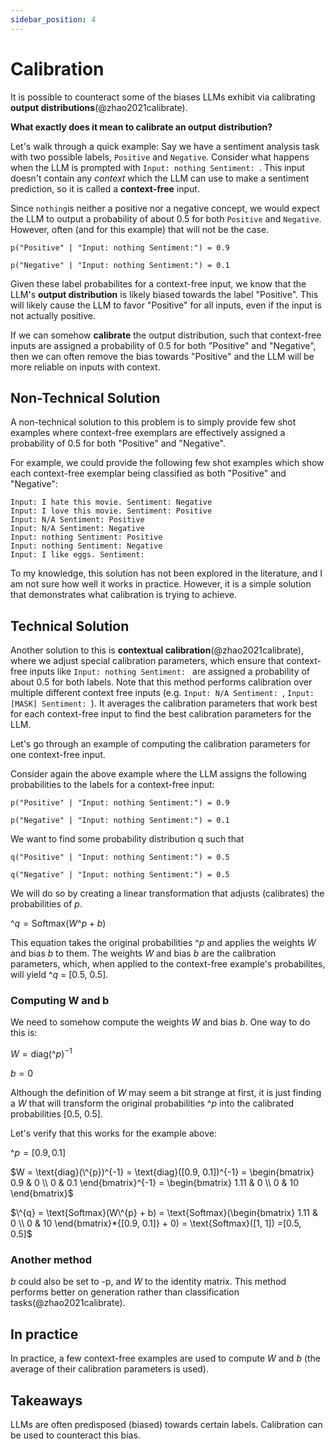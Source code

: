 ```yaml
---
sidebar_position: 4
---
```


# Calibration

It is possible to counteract some of the biases LLMs exhibit via calibrating **output 
distributions**(@zhao2021calibrate). 

**What exactly does it mean to calibrate an output distribution?**

Let's walk through a quick example: Say we have a sentiment analysis task with two possible labels, `Positive` and `Negative`.
Consider what happens when the LLM is prompted with `Input: nothing Sentiment: `. 
This input doesn't contain any _context_ which the LLM can use to make a sentiment 
prediction, so it is called a **context-free** input.

Since `nothing`is neither a positive nor a negative concept, we would expect the LLM to output a probability of about 0.5 for both `Positive` and `Negative`. However, often (and for this example) that will not be the case.
```
p("Positive" | "Input: nothing Sentiment:") = 0.9

p("Negative" | "Input: nothing Sentiment:") = 0.1
```

Given these label probabilites for a context-free input, we know that the LLM's 
**output distribution** is likely biased
towards the label "Positive". This will likely cause the LLM to favor "Positive"
for all inputs, even if the input is not actually positive.

If we can somehow **calibrate** the output distribution, such that context-free 
inputs are assigned a probability of 0.5 for both "Positive" and "Negative", 
then we can often remove the bias towards "Positive" and the LLM will be more reliable
on inputs with context.

## Non-Technical Solution

A non-technical solution to this problem is to simply provide few shot examples where
context-free exemplars are effectively assigned a probability of 0.5 for both 
"Positive" and "Negative".

For example, we could provide the following few shot examples which show each context-free
exemplar being classified as both "Positive" and "Negative":
```
Input: I hate this movie. Sentiment: Negative
Input: I love this movie. Sentiment: Positive
Input: N/A Sentiment: Positive
Input: N/A Sentiment: Negative
Input: nothing Sentiment: Positive
Input: nothing Sentiment: Negative
Input: I like eggs. Sentiment:
```

To my knowledge, this solution has not been explored in the literature, and I am not sure
how well it works in practice. However, it is a simple solution that demonstrates what 
calibration is trying to achieve.

## Technical Solution

Another solution to this is __contextual calibration__(@zhao2021calibrate), where we 
adjust special calibration parameters, which ensure that context-free inputs like 
`Input: nothing Sentiment: `  are assigned a probability of about 0.5 for both labels. 
Note that this method performs calibration over multiple different context free inputs (e.g. `Input: N/A Sentiment: `, `Input: [MASK] Sentiment: `). It averages the calibration parameters that
work best for each context-free input to find the best calibration parameters for the LLM.

Let's go through an example of computing the calibration parameters for one context-free input.

Consider again the above example where the LLM assigns the following probabilities to the labels 
for a context-free input:

```
p("Positive" | "Input: nothing Sentiment:") = 0.9

p("Negative" | "Input: nothing Sentiment:") = 0.1
```

We want to find some probability distribution q such that
```
q("Positive" | "Input: nothing Sentiment:") = 0.5

q("Negative" | "Input: nothing Sentiment:") = 0.5
```

We will do so by creating a linear transformation that adjusts (calibrates) the probabilities 
of $p$. 

$\^{q} = \text{Softmax}(W\^{p} + b)$

This equation takes the original probabilities $\^{p}$ and applies the weights $W$ and bias $b$ to
them. The weights $W$ and bias $b$ are the calibration parameters, which, when applied to the 
context-free example's probabilites, will yield $\^{q}$ = [0.5, 0.5].

### Computing W and b

We need to somehow compute the weights $W$ and bias $b$. One way to do this is: 

$W = \text{diag}(\^{p})^{-1}$ 

$b = 0$

Although the definition of $W$ may seem a bit strange at first, it is just finding
a $W$ that will transform the original probabilities $\^{p}$ into the calibrated probabilities [0.5, 0.5].

Let's verify that this works for the example above:

$\^{p} = [0.9, 0.1]$

$W = \text{diag}(\^{p})^{-1} = \text{diag}([0.9, 0.1])^{-1} 
= \begin{bmatrix}
   0.9 & 0 \\
   0 & 0.1
\end{bmatrix}^{-1}
= \begin{bmatrix}
   1.11 & 0 \\
   0 & 10
\end{bmatrix}$

$\^{q} = \text{Softmax}(W\^{p} + b) = \text{Softmax}(\begin{bmatrix}
   1.11 & 0 \\
   0 & 10
\end{bmatrix}*{[0.9, 0.1]} + 0)
= \text{Softmax}([1, 1])
=[0.5, 0.5]$

### Another method

$b$ could also be set to -p, and $W$ to the identity matrix. This method performs
better on generation rather than classification tasks(@zhao2021calibrate).

## In practice

In practice, a few context-free examples are used to compute $W$ and $b$ 
(the average of their calibration parameters is used).

## Takeaways

LLMs are often predisposed (biased) towards certain labels. Calibration can be used to counteract this bias.